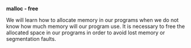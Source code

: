 **malloc - free**

We will learn how to allocate memory in our programs when we do not know how much memory will our program use. It is necessary to free the allocated space in our programs in order to avoid lost memory or segmentation faults. 